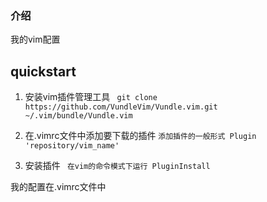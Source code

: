 ### 介绍 
我的vim配置

## quickstart
1. 安装vim插件管理工具
  ` git clone https://github.com/VundleVim/Vundle.vim.git ~/.vim/bundle/Vundle.vim`

2. 在.vimrc文件中添加要下载的插件
  ` 添加插件的一般形式 Plugin 'repository/vim_name' `

3. 安装插件
  ` 在vim的命令模式下运行 PluginInstall`

我的配置在.vimrc文件中
